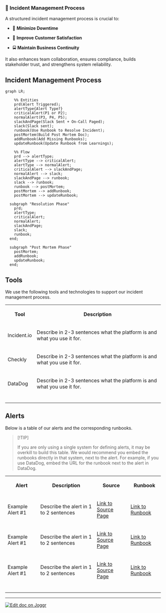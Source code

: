 <!--@@joggrdoc@@-->
<!-- @joggr:version(v2):end -->
<!-- @joggr:warning:start -->
<!-- 
  _   _   _    __        __     _      ____    _   _   ___   _   _    ____     _   _   _ 
 | | | | | |   \ \      / /    / \    |  _ \  | \ | | |_ _| | \ | |  / ___|   | | | | | |
 | | | | | |    \ \ /\ / /    / _ \   | |_) | |  \| |  | |  |  \| | | |  _    | | | | | |
 |_| |_| |_|     \ V  V /    / ___ \  |  _ <  | |\  |  | |  | |\  | | |_| |   |_| |_| |_|
 (_) (_) (_)      \_/\_/    /_/   \_\ |_| \_\ |_| \_| |___| |_| \_|  \____|   (_) (_) (_)
                                                              
This document is managed by Joggr. Editing this document could break Joggr's core features, i.e. our 
ability to auto-maintain this document. Please use the Joggr editor to edit this document 
(link at bottom of the page).
-->
<!-- @joggr:warning:end -->
### 🚨 Incident Management Process

A structured incident management process is crucial to:

* 🚀 **Minimize Downtime**

* 🎉 **Improve Customer Satisfaction**

* 🚍 **Maintain Business Continuity**

It also enhances team collaboration, ensures compliance, builds stakeholder trust, and strengthens system reliability.

## Incident Management Process

```mermaid
graph LR;

    %% Entities
    prd(Alert Triggered);
    alertType{Alert Type?}
    criticalAlert(P1 or P2);
    normalAlert(P3, P4, P5);
    slackAndPage(Slack Sent + On-Call Paged);
    slack(Slack sent);
    runbook(Use Runbook to Resolve Incident);
    postMortem(Build Post Mortem Doc);
    addRunbook(Add Missing Runbooks);
    updateRunbook(Update Runbook from Learnings);

    %% Flow
    prd --> alertType;
    alertType --> criticalAlert;
    alertType --> normalAlert;
    criticalAlert --> slackAndPage;
    normalAlert --> slack;
    slackAndPage --> runbook;
    slack --> runbook;
    runbook --> postMortem;
    postMortem --> addRunbook;
    postMortem --> updateRunbook;

  subgraph "Resolution Phase"
    prd;
    alertType;
    criticalAlert;
    normalAlert;
    slackAndPage;
    slack;
    runbook;
  end;

  subgraph "Post Mortem Phase"
    postMortem;
    addRunbook;
    updateRunbook;
  end;
```

## Tools

We use the following tools and technologies to support our incident management process.

<table class="dashdraft-table">
  <tbody>
    <tr class="dashdraft-table-row">
      <th class="dashdraft-table-header" colspan="1" rowspan="1">
        <p class="dashdraft-paragraph">Tool</p>
      </th>
      <th class="dashdraft-table-header" colspan="1" rowspan="1">
        <p class="dashdraft-paragraph">Description</p>
      </th>
    </tr>
    <tr class="dashdraft-table-row">
      <td class="dashdraft-table-cell" colspan="1" rowspan="1">
        <p class="dashdraft-paragraph">Incident.io</p>
      </td>
      <td class="dashdraft-table-cell" colspan="1" rowspan="1">
        <p class="dashdraft-paragraph">Describe in 2-3 sentences what the platform is and what you use it for.</p>
      </td>
    </tr>
    <tr class="dashdraft-table-row">
      <td class="dashdraft-table-cell" colspan="1" rowspan="1">
        <p class="dashdraft-paragraph">Checkly</p>
      </td>
      <td class="dashdraft-table-cell" colspan="1" rowspan="1">
        <p class="dashdraft-paragraph">Describe in 2-3 sentences what the platform is and what you use it for.</p>
      </td>
    </tr>
    <tr class="dashdraft-table-row">
      <td class="dashdraft-table-cell" colspan="1" rowspan="1">
        <p class="dashdraft-paragraph">DataDog</p>
      </td>
      <td class="dashdraft-table-cell" colspan="1" rowspan="1">
        <p class="dashdraft-paragraph">Describe in 2-3 sentences what the platform is and what you use it for.</p>
      </td>
    </tr>
    <tr class="dashdraft-table-row">
      <td class="dashdraft-table-cell" colspan="1" rowspan="1">
        <p class="dashdraft-paragraph"></p>
      </td>
      <td class="dashdraft-table-cell" colspan="1" rowspan="1">
        <p class="dashdraft-paragraph"></p>
      </td>
    </tr>
  </tbody>
</table>

## Alerts

Below is a table of our alerts and the corresponding runbooks.

> \[!TIP]
>
> If you are only using a single system for defining alerts, it may be overkill to build this table. We would recommend you embed the runbooks directly in that system, next to the alert. For example, if you use DataDog, embed the URL for the runbook next to the alert in DataDog.

<table class="dashdraft-table">
  <tbody>
    <tr class="dashdraft-table-row">
      <th class="dashdraft-table-header" colspan="1" rowspan="1">
        <p class="dashdraft-paragraph">Alert</p>
      </th>
      <th class="dashdraft-table-header" colspan="1" rowspan="1">
        <p class="dashdraft-paragraph">Description</p>
      </th>
      <th class="dashdraft-table-header" colspan="1" rowspan="1">
        <p class="dashdraft-paragraph">Source</p>
      </th>
      <th class="dashdraft-table-header" colspan="1" rowspan="1">
        <p class="dashdraft-paragraph">Runbook</p>
      </th>
    </tr>
    <tr class="dashdraft-table-row">
      <td class="dashdraft-table-cell" colspan="1" rowspan="1">
        <p class="dashdraft-paragraph">Example Alert #1</p>
      </td>
      <td class="dashdraft-table-cell" colspan="1" rowspan="1">
        <p class="dashdraft-paragraph">Describe the alert in 1 to 2 sentences</p>
      </td>
      <td class="dashdraft-table-cell" colspan="1" rowspan="1">
        <p class="dashdraft-paragraph"><a target="_blank" rel="noopener noreferrer" class="dashdraft-link" href="google.com">Link to Source Page</a></p>
      </td>
      <td class="dashdraft-table-cell" colspan="1" rowspan="1">
        <p class="dashdraft-paragraph"><a target="_blank" rel="noopener noreferrer" class="dashdraft-link" href="google.com">Link to Runbook</a></p>
      </td>
    </tr>
    <tr class="dashdraft-table-row">
      <td class="dashdraft-table-cell" colspan="1" rowspan="1">
        <p class="dashdraft-paragraph">Example Alert #1</p>
      </td>
      <td class="dashdraft-table-cell" colspan="1" rowspan="1">
        <p class="dashdraft-paragraph">Describe the alert in 1 to 2 sentences</p>
      </td>
      <td class="dashdraft-table-cell" colspan="1" rowspan="1">
        <p class="dashdraft-paragraph"><a target="_blank" rel="noopener noreferrer" class="dashdraft-link" href="google.com">Link to Source Page</a></p>
      </td>
      <td class="dashdraft-table-cell" colspan="1" rowspan="1">
        <p class="dashdraft-paragraph"><a target="_blank" rel="noopener noreferrer" class="dashdraft-link" href="google.com">Link to Runbook</a></p>
      </td>
    </tr>
    <tr class="dashdraft-table-row">
      <td class="dashdraft-table-cell" colspan="1" rowspan="1">
        <p class="dashdraft-paragraph">Example Alert #1</p>
      </td>
      <td class="dashdraft-table-cell" colspan="1" rowspan="1">
        <p class="dashdraft-paragraph">Describe the alert in 1 to 2 sentences</p>
      </td>
      <td class="dashdraft-table-cell" colspan="1" rowspan="1">
        <p class="dashdraft-paragraph"><a target="_blank" rel="noopener noreferrer" class="dashdraft-link" href="google.com">Link to Source Page</a></p>
      </td>
      <td class="dashdraft-table-cell" colspan="1" rowspan="1">
        <p class="dashdraft-paragraph"><a target="_blank" rel="noopener noreferrer" class="dashdraft-link" href="google.com">Link to Runbook</a></p>
      </td>
    </tr>
    <tr class="dashdraft-table-row">
      <td class="dashdraft-table-cell" colspan="1" rowspan="1">
        <p class="dashdraft-paragraph"></p>
      </td>
      <td class="dashdraft-table-cell" colspan="1" rowspan="1">
        <p class="dashdraft-paragraph"></p>
      </td>
      <td class="dashdraft-table-cell" colspan="1" rowspan="1">
        <p class="dashdraft-paragraph"></p>
      </td>
      <td class="dashdraft-table-cell" colspan="1" rowspan="1">
        <p class="dashdraft-paragraph"></p>
      </td>
    </tr>
  </tbody>
</table>

<!-- @joggr:editLink(009ea75c-65ed-4665-9252-b2bfec284796):start -->
---
<a href="https://app.joggr.io/app/documents/009ea75c-65ed-4665-9252-b2bfec284796/edit">
  <img src="https://cdn.joggr.io/assets/static/badges/joggr-document-edit.svg?did=009ea75c-65ed-4665-9252-b2bfec284796" alt="Edit doc on Joggr" />
</a>
<!-- @joggr:editLink(009ea75c-65ed-4665-9252-b2bfec284796):end -->
